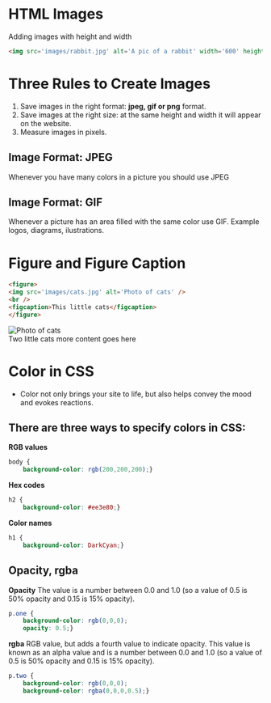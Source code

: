 # HTML Images

Adding images with height and width

```html
<img src='images/rabbit.jpg' alt='A pic of a rabbit' width='600' height='450'>
```

# Three Rules to Create Images

1. Save images in the right format: **jpeg, gif or png** format.
2. Save images at the right size: at the same height and width it will appear on the website.
3. Measure images in pixels.

## Image Format: JPEG
Whenever you have many colors in a picture you should use JPEG

## Image Format: GIF
Whenever a picture has an area filled with the same color use GIF. Example logos, diagrams, ilustrations.

# Figure and Figure Caption

```html
<figure>
<img src='images/cats.jpg' alt='Photo of cats' />
<br />
<figcaption>This little cats</figcaption>
</figure>
```

![Photo of cats](http://studiogrfx.com/wp-content/uploads/st/thumb-stock-illustration-two-kittens-cats-snow-vector-winter-image.jpg)
<br />
Two little cats more content goes here

# Color in CSS

- Color not only brings your site to life, but also helps convey the mood and evokes reactions.

## There are three ways to specify colors in CSS:

**RGB values**
```css
body {
    background-color: rgb(200,200,200);}
```
**Hex codes**
```css
h2 {
    background-color: #ee3e80;}
```
**Color names**
```css
h1 {
    background-color: DarkCyan;}
```

## Opacity, rgba
**Opacity**
The value is a number between 0.0 and 1.0 (so a value of 0.5 is 50% opacity and 0.15 is 15% opacity).

```css
p.one {
    background-color: rgb(0,0,0);
    opacity: 0.5;}
```
**rgba**
RGB value, but adds a fourth value to indicate opacity. This value is known as an alpha value and is a number between 0.0 and 1.0 (so a value of 0.5 is 50% opacity and 0.15 is 15% opacity).

```css
p.two {
    background-color: rgb(0,0,0);
    background-color: rgba(0,0,0,0.5);}
```